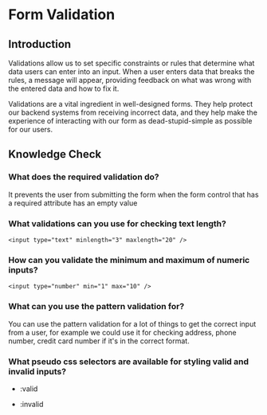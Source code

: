 # Form Validation

## Introduction

Validations allow us to set specific constraints or rules that determine what data users can enter into an input. When a user enters data that breaks the rules, a message will appear, providing feedback on what was wrong with the entered data and how to fix it.

Validations are a vital ingredient in well-designed forms. They help protect our backend systems from receiving incorrect data, and they help make the experience of interacting with our form as dead-stupid-simple as possible for our users.

## Knowledge Check

### What does the required validation do?

It prevents the user from submitting the form when the form control that has a required attribute has an empty value

### What validations can you use for checking text length?

```
<input type="text" minlength="3" maxlength="20" />
```

### How can you validate the minimum and maximum of numeric inputs?

```
<input type="number" min="1" max="10" />
```

### What can you use the pattern validation for?

You can use the pattern validation for a lot of things to get the correct input from a user, for example we could use it for checking address, phone number, credit card number if it's in the correct format.

### What pseudo css selectors are available for styling valid and invalid inputs?

- :valid 

- :invalid